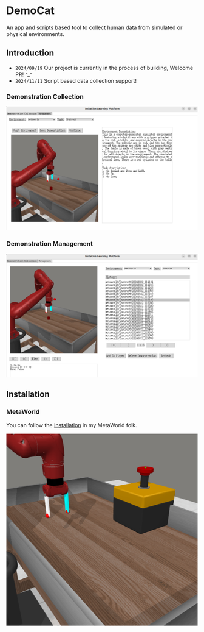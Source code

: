# DemoCat
An app and scripts based tool to collect human data from simulated or physical environments.

## Introduction

- ```2024/09/19``` Our project is currently in the process of building, Welcome PR! ^_^
- ```2024/11/11``` Script based data collection support!

### Demonstration Collection

![collection](assets/demonstration.png)

### Demonstration Management

![management](assets/manager.png)

## Installation

### MetaWorld

You can follow the [Installation](https://github.com/AoqunJin/Metaworld) in my MetaWorld folk.

![metaworld](assets/metaworld.png)

